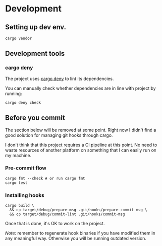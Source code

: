 # Development

## Setting up dev env.

```shell
cargo vendor
```

## Development tools

### cargo deny

The project uses [cargo deny](https://embarkstudios.github.io/cargo-deny/index.html) to lint its dependencies.

You can manually check whether dependencies are in line with project by running:

```shell
cargo deny check
```

## Before you commit

The section below will be removed at some point.
Right now I didn't find a good solution for managing git hooks through cargo.

I don't think that this project requires a CI pipeline at this point.
No need to waste resources of another platform on something that I can easily run on my machine.

### Pre-commit flow

```shell
cargo fmt --check # or run cargo fmt
cargo test
```

### Installing hooks

```shell
cargo build \
  && cp target/debug/prepare-msg .git/hooks/prepare-commit-msg \
  && cp target/debug/commit-lint .git/hooks/commit-msg
```

Once that is done, it's OK to work on the project.

_Note_: remember to regenerate hook binaries if you have modified them in any meaningful way.
Otherwise you will be running outdated version.
